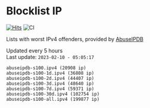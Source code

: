 # Blocklist IP

[![Hits](https://hits.seeyoufarm.com/api/count/incr/badge.svg?url=https%3A%2F%2Fgithub.com%2Fborestad%2Fblocklist-ip%2F&count_bg=%2379C83D&title_bg=%23555555&icon=&icon_color=%23E7E7E7&title=hits&edge_flat=false)](https://hits.seeyoufarm.com)  ![CI](https://img.shields.io/github/workflow/status/borestad/blocklist-ip/CI?style=flat-square)

Lists with worst IPv4 offenders, provided by [AbuseIPDB](https://www.abuseipdb.com/)

<!-- FOOTER-PLACEHOLDER -->
Updated every 5 hours<br>
Last update: `2023-02-10 - 05:05:17`
```
abuseipdb-s100.ipv4 (20908 ip)
abuseipdb-s100-1d.ipv4 (36808 ip)
abuseipdb-s100-2d.ipv4 (44407 ip)
abuseipdb-s100-3d.ipv4 (48640 ip)
abuseipdb-s100-7d.ipv4 (59371 ip)
abuseipdb-s100-30d.ipv4 (102754 ip)
abuseipdb-s100-all.ipv4 (199877 ip)
```
